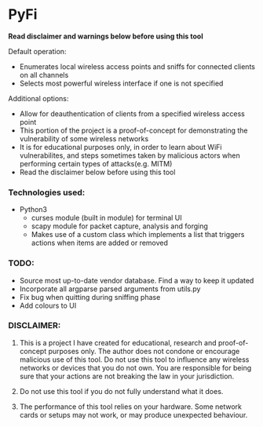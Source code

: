 # PyFi

**Read disclaimer and warnings below before using this tool**

Default operation:
- Enumerates local wireless access points and sniffs for connected clients on all channels
- Selects most powerful wireless interface if one is not specified

Additional options:
- Allow for deauthentication of clients from a specified wireless access point
- This portion of the project is a proof-of-concept for demonstrating the vulnerability of some wireless networks 
- It is for educational purposes only, in order to learn about
WiFi vulnerabilites, and steps sometimes taken by malicious actors when performing certain types of attacks(e.g.
MITM)
- Read the disclaimer below before using this tool

### Technologies used:

- Python3
    - curses module (built in module) for terminal UI
    - scapy module for packet capture, analysis and forging
    - Makes use of a custom class which implements a list that triggers actions when items are added or removed
  
### TODO:
- Source most up-to-date vendor database. Find a way to keep it updated
- Incorporate all argparse parsed arguments from utils.py
- Fix bug when quitting during sniffing phase
- Add colours to UI

### DISCLAIMER:

1. This is a project I have created for educational, research and proof-of-concept purposes only.
The author does not condone or encourage malicious use of this tool.
Do not use this tool to influence any wireless networks or devices that you do not own.
You are responsible for being sure that your actions are not breaking the law in your jurisdiction.

2. Do not use this tool if you do not fully understand what it does.

3. The performance of this tool relies on your hardware. 
Some network cards or setups may not work, or may produce unexpected behaviour.


